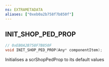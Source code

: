 ```yaml
---
ns: EXTRAMETADATA
aliases: ["0xeb0a2b758f7b850f"]
---
```

## INIT_SHOP_PED_PROP

```c
// 0xEB0A2B758F7B850F
void INIT_SHOP_PED_PROP(Any* componentItem);
```

Initialises a scrShopPedProp to its default values

